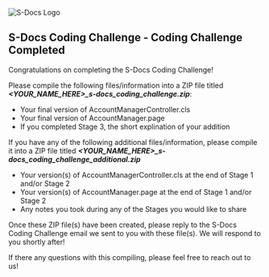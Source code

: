 ![S-Docs Logo](../../images/sdocs_logo.png)

## S-Docs Coding Challenge - Coding Challenge Completed
Congratulations on completing the S-Docs Coding Challenge!

Please compile the following files/information into a ZIP file titled ***<YOUR_NAME_HERE>_s-docs_coding_challenge.zip***:
- Your final version of AccountManagerController.cls
- Your final version of AccountManager.page
- If you completed Stage 3, the short explination of your addition

If you have any of the following additional files/information, please compile it into a ZIP file titled ***<YOUR_NAME_HERE>_s-docs_coding_challenge_additional.zip***
- Your version(s) of AccountManagerController.cls at the end of Stage 1 and/or Stage 2
- Your version(s) of AccountManager.page at the end of Stage 1 and/or Stage 2
- Any notes you took during any of the Stages you would like to share

Once these ZIP file(s) have been created, please reply to the S-Docs Coding Challenge email we sent to you with these file(s). We will respond to you shortly after!

If there any questions with this compiling, please feel free to reach out to us!